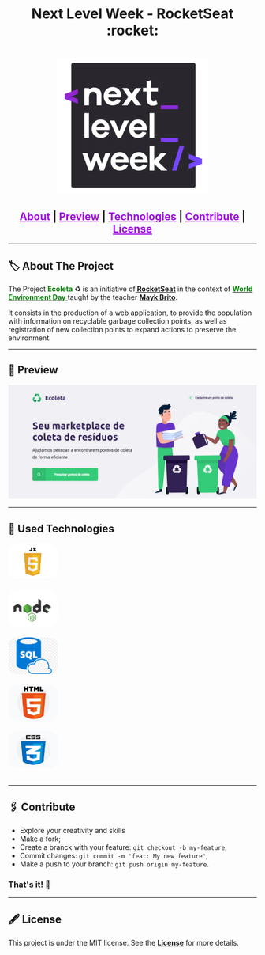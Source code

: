 <h1 align="center">Next Level Week - RocketSeat :rocket:</h1>                                                         

<h1 align="center">
<img src="./public/assets/logonlw2.png" style="align-items: center"><br>
</h1>

<h2 align="center">
<a style="color:#a10ee0;" href="#about">About</a>  |
<a style="color:#a10ee0;" href="#preview">Preview</a>  |
<a style="color:#a10ee0;" href="#technologies">Technologies</a>  |
<a style="color:#a10ee0;" href="#contribute">Contribute</a>  |
<a style="color:#a10ee0;" href="#license">License</a> 
</h2>


<hr></hr>


<h2 id="about">🏷 About The Project</h2>
<p>The Project <span style="color:green;"><b>Ecoleta</b> </span>♻ is an initiative of<a href="https://github.com/Rocketseat" target="_blank"><b> RocketSeat</b></a> in the context of <a href="https://pt.wikipedia.org/wiki/Dia_Mundial_do_Ambiente" target="_blank"> <b> <span style="color:green;"> World Environment Day</span></b> </a> taught by the teacher <a  href="https://github.com/maykbrito" target="_blank"><b>Mayk Brito</b></a>.</p>

<p>It consists in the production of a web application, to provide the population with information on recyclable garbage collection points, as well as registration of new collection points to expand actions to preserve the environment. </p>

<hr></hr>

<h2 id="preview">🔎 Preview </h2>
<img src="./public/assets/preview/1.png">

<hr></hr>

<h2 id="technologies">🧰 Used Technologies </h2>

<a href="https://developer.mozilla.org/en-US/docs/Web/JavaScript" target="_blank" rel="noopener"><img src="./public/assets/logojs.png" width="100" height="75" style="border-radius:20%"></a><br><br>
<a href="https://nodejs.org/en/docs/" target="_blank" ><img src="./public/assets/logonode.png" width="100" height="75" style="border-radius:20%"></a><br><br>
<a href="https://docs.microsoft.com/en-us/sql/?view=sql-server-ver15" target="_blank" ><img src="./public/assets/logosql.png" width="100" height="75" style="border-radius:20%"></a><br><br>
<a href="https://developer.mozilla.org/en-US/docs/Web/HTML" target="_blank" ><img src="./public/assets/logohtml.png" width="100" height="75" style="border-radius:20%"></a><br><br>
<a href="https://developer.mozilla.org/en-US/docs/Web/CSS" target="_blank" ><img src="./public/assets/logocss.png" width="100" height="75" style="border-radius:20%"></a><br><br>


<hr></hr>

<h2 id="contribute">🖇 Contribute</h2>
<ul>
    <li>Explore your creativity and skills</li> 
    <li>Make a fork;</li>
    <li>Create a branck with your feature: <code>git checkout -b my-feature</code>;</li>
    <li>Commit changes: <code>git commit -m 'feat: My new feature'</code>;</li>
    <li>Make a push to your branch: <code>git push origin my-feature</code>.</li>
</ul><h3>That's  it! 🖖</h3>

<hr></hr>

<h2 id="license">🖋 License</h2>
<p>This project is under the MIT license. See the <a href="https://github.com/Camila-Isabela/Next-Level-Week/blob/master/LICENSE"><strong>License</strong></a> for more details.</p>




